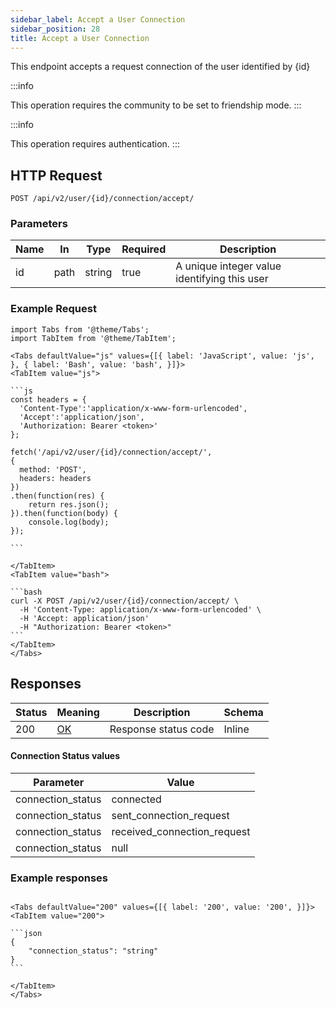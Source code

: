 ```yaml
---
sidebar_label: Accept a User Connection
sidebar_position: 28
title: Accept a User Connection
---
```


This endpoint accepts a request connection of the user identified by {id}

:::info

This operation requires the community to be set to friendship mode.
:::

:::info

This operation requires authentication.
:::

## HTTP Request

`POST /api/v2/user/{id}/connection/accept/`

### Parameters

|Name|In|Type|Required|Description|
|---|---|---|---|---|
|id|path|string|true|A unique integer value identifying this user|

### Example Request

````mdx-code-block
import Tabs from '@theme/Tabs';
import TabItem from '@theme/TabItem';

<Tabs defaultValue="js" values={[{ label: 'JavaScript', value: 'js', }, { label: 'Bash', value: 'bash', }]}>
<TabItem value="js">

```js
const headers = {
  'Content-Type':'application/x-www-form-urlencoded',
  'Accept':'application/json',
  'Authorization: Bearer <token>'
};

fetch('/api/v2/user/{id}/connection/accept/',
{
  method: 'POST',
  headers: headers
})
.then(function(res) {
    return res.json();
}).then(function(body) {
    console.log(body);
});

```

</TabItem>
<TabItem value="bash">

```bash
curl -X POST /api/v2/user/{id}/connection/accept/ \
  -H 'Content-Type: application/x-www-form-urlencoded' \
  -H 'Accept: application/json'
  -H "Authorization: Bearer <token>"
```
</TabItem>
</Tabs>
````

## Responses

|Status|Meaning|Description|Schema|
|---|---|---|---|
| 200    | [OK](https://tools.ietf.org/html/rfc7231#section-6.3.1) | Response status code | Inline |

#### Connection Status values

| Parameter         | Value                       |
|-------------------|-----------------------------|
| connection_status | connected                   |
| connection_status | sent_connection_request     |
| connection_status | received_connection_request |
| connection_status | null                        | 

### Example responses


````mdx-code-block

<Tabs defaultValue="200" values={[{ label: '200', value: '200', }]}>
<TabItem value="200">

```json
{
    "connection_status": "string"
}
```

</TabItem>
</Tabs>
````






